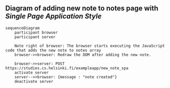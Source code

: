 ## Diagram of adding new note to notes page with _Single Page Application Style_
```mermaid
sequenceDiagram
    participant browser
    participant server

    Note right of browser: The browser starts executing the JavaScript code that adds the new note to notes array
    browser->>browser: Redraw the DOM after adding the new note.

    browser->>server: POST https://studies.cs.helsinki.fi/exampleapp/new_note_spa
    activate server
    server-->>browser: {message : "note created"}
    deactivate server
```
